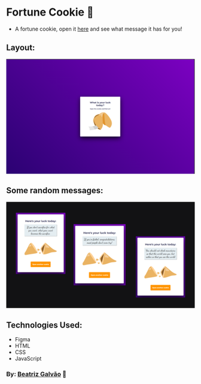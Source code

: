 <h1> Fortune Cookie 🥠 </h1>
<p align="center">

  * A fortune cookie, open it [here](https://beatriz-gm.github.io/FortuneCookie/) and see what message it has for you!
  
</p>

## Layout:

![alt text](assets/layout.png "layout")

## Some random messages:

![alt text](assets/messages.png "layout")


## Technologies Used:
- Figma
- HTML
- CSS
- JavaScript

### By: [Beatriz Galvão](https://www.linkedin.com/in/beatriz-galmed/) 💜
